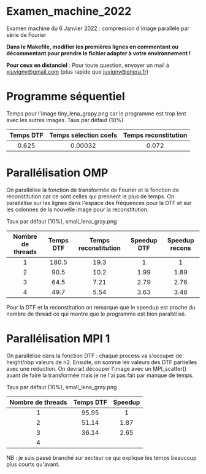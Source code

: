 # Examen_machine_2022
Examen machine du 6 Janvier 2022 : compression d'image parallèle par série de Fourier

**Dans le Makefile, modifier les premières lignes en commentant ou décommentant pour prendre le fichier adapter à votre environnement !**

__Pour ceux en distanciel__ : Pour toute question, envoyer un mail à xjuvigny@gmail.com (plus rapide que juvigny@onera.fr)

# Programme séquentiel

Temps pour l'image tiny_lena_grapy.png car le programme est trop lent avec les autres images. Taux par défaut (10%)

| Temps DTF | Temps sélection coefs | Temps reconstitution |
| :-------: | :-------------------: | :------------------: |
| 0.625     | 0.00032               | 0.072                |

# Parallélisation OMP

On parallélise la fonction de transformée de Fourier et la fonction de reconstitution car ce sont celles qui prennent le plus de temps.
On parallélise sur les lignes dans l'espace des fréquences pour la DTF et sur les colonnes de la nouvelle image pour la reconstitution.

Taux par défaut (10%), small_lena_gray.png

| Nombre de threads | Temps DTF | Temps reconstitution | Speedup DTF | Speedup recons |
| :---------------: | :-------: | :------------------: | :---------: | :------------: |
| 1                 | 180.5     | 19.3                 | 1           | 1              |
| 2                 | 90.5      | 10.2                 | 1.99        | 1.89           |
| 3                 | 64.5      | 7.21                 | 2.79        | 2.76           |
| 4                 | 49.7      | 5.54                 | 3.63        | 3.48           |

Pour la DTF et la reconstitution on remarque que le speedup est proche du nombre de thread ce qui montre que le programme est bien parallélisé.

# Parallélisation MPI 1

On parallélise dans la fonction DTF : chaque process va s'occuper de height/nbp valeurs de n2. Ensuite, on somme les valeurs des DTF partielles avec une reduction.
On devrait découper l'image avec un MPI_scatter() avant de faire la transformée mais je ne l'ai pas fait par manque de temps.

Taux par défaut (10%), small_lena_gray.png

| Nombre de threads | Temps DTF | Speedup |
| :---------------: | :-------: | :-----: |
| 1                 | 95.95     | 1       |
| 2                 | 51.14     | 1.87    |
| 3                 | 36.14     | 2.65    |
| 4                 |

NB : je suis passé branché sur secteur ce qui explique les temps beaucoup plus courts qu'avant.